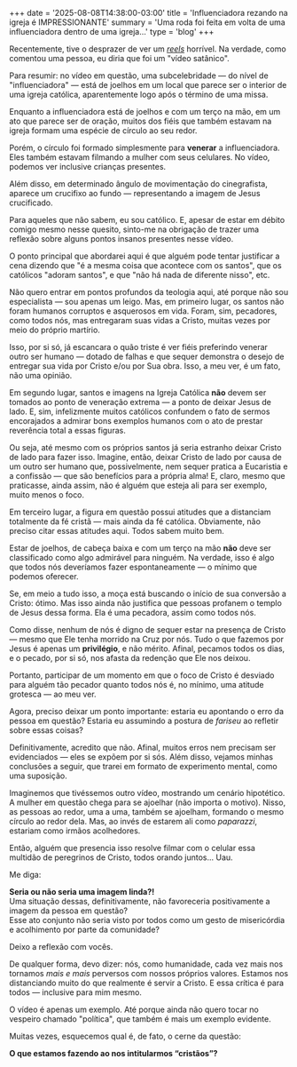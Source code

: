 +++
date = '2025-08-08T14:38:00-03:00'
title = 'Influenciadora rezando na igreja é IMPRESSIONANTE'
summary = 'Uma roda foi feita em volta de uma influenciadora dentro de uma igreja...'
type = 'blog'
+++

Recentemente, tive o desprazer de ver um [_reels_](https://www.instagram.com/reel/DLiQPWaNk0s/?igsh=MXM3ajc3MHMxend4dQ==) horrível. Na verdade, como comentou uma pessoa, eu diria que foi um "vídeo satânico".

Para resumir: no vídeo em questão, uma subcelebridade — do nível de "influenciadora" — está de joelhos em um local que parece ser o interior de uma igreja católica, aparentemente logo após o término de uma missa.

Enquanto a influenciadora está de joelhos e com um terço na mão, em um ato que parece ser de oração, muitos dos fiéis que também estavam na igreja formam uma espécie de círculo ao seu redor.

Porém, o círculo foi formado simplesmente para **venerar** a influenciadora. Eles também estavam filmando a mulher com seus celulares. No vídeo, podemos ver inclusive crianças presentes.

Além disso, em determinado ângulo de movimentação do cinegrafista, aparece um crucifixo ao fundo — representando a imagem de Jesus crucificado.

Para aqueles que não sabem, eu sou católico. E, apesar de estar em débito comigo mesmo nesse quesito, sinto-me na obrigação de trazer uma reflexão sobre alguns pontos insanos presentes nesse vídeo.

O ponto principal que abordarei aqui é que alguém pode tentar justificar a cena dizendo que "é a mesma coisa que acontece com os santos", que os católicos "adoram santos", e que "não há nada de diferente nisso", etc.

Não quero entrar em pontos profundos da teologia aqui, até porque não sou especialista — sou apenas um leigo. Mas, em primeiro lugar, os santos não foram humanos corruptos e asquerosos em vida. Foram, sim, pecadores, como todos nós, mas entregaram suas vidas a Cristo, muitas vezes por meio do próprio martírio.

Isso, por si só, já escancara o quão triste é ver fiéis preferindo venerar outro ser humano — dotado de falhas e que sequer demonstra o desejo de entregar sua vida por Cristo e/ou por Sua obra. Isso, a meu ver, é um fato, não uma opinião.

Em segundo lugar, santos e imagens na Igreja Católica **não** devem ser tomados ao ponto de veneração extrema — a ponto de deixar Jesus de lado. E, sim, infelizmente muitos católicos confundem o fato de sermos encorajados a admirar bons exemplos humanos com o ato de prestar reverência total a essas figuras.

Ou seja, até mesmo com os próprios santos já seria estranho deixar Cristo de lado para fazer isso. Imagine, então, deixar Cristo de lado por causa de um outro ser humano que, possivelmente, nem sequer pratica a Eucaristia e a confissão — que são benefícios para a própria alma! E, claro, mesmo que praticasse, ainda assim, não é alguém que esteja ali para ser exemplo, muito menos o foco.

Em terceiro lugar, a figura em questão possui atitudes que a distanciam totalmente da fé cristã — mais ainda da fé católica. Obviamente, não preciso citar essas atitudes aqui. Todos sabem muito bem.

Estar de joelhos, de cabeça baixa e com um terço na mão **não** deve ser classificado como algo admirável para ninguém. Na verdade, isso é algo que todos nós deveríamos fazer espontaneamente — o mínimo que podemos oferecer.

Se, em meio a tudo isso, a moça está buscando o início de sua conversão a Cristo: ótimo. Mas isso ainda não justifica que pessoas profanem o templo de Jesus dessa forma. Ela é uma pecadora, assim como todos nós.

Como disse, nenhum de nós é digno de sequer estar na presença de Cristo — mesmo que Ele tenha morrido na Cruz por nós. Tudo o que fazemos por Jesus é apenas um **privilégio**, e não mérito. Afinal, pecamos todos os dias, e o pecado, por si só, nos afasta da redenção que Ele nos deixou.

Portanto, participar de um momento em que o foco de Cristo é desviado para alguém tão pecador quanto todos nós é, no mínimo, uma atitude grotesca — ao meu ver.

Agora, preciso deixar um ponto importante: estaria eu apontando o erro da pessoa em questão? Estaria eu assumindo a postura de *fariseu* ao refletir sobre essas coisas?

Definitivamente, acredito que não. Afinal, muitos erros nem precisam ser evidenciados — eles se expõem por si sós. Além disso, vejamos minhas conclusões a seguir, que trarei em formato de experimento mental, como uma suposição.

Imaginemos que tivéssemos outro vídeo, mostrando um cenário hipotético. A mulher em questão chega para se ajoelhar (não importa o motivo). Nisso, as pessoas ao redor, uma a uma, também se ajoelham, formando o mesmo círculo ao redor dela. Mas, ao invés de estarem ali como *paparazzi*, estariam como irmãos acolhedores.

Então, alguém que presencia isso resolve filmar com o celular essa multidão de peregrinos de Cristo, todos orando juntos... Uau.

Me diga:

**Seria ou não seria uma imagem linda?!**  
Uma situação dessas, definitivamente, não favoreceria positivamente a imagem da pessoa em questão?  
Esse ato conjunto não seria visto por todos como um gesto de misericórdia e acolhimento por parte da comunidade?

Deixo a reflexão com vocês.

De qualquer forma, devo dizer: nós, como humanidade, cada vez mais nos tornamos *mais e mais* perversos com nossos próprios valores. Estamos nos distanciando muito do que realmente é servir a Cristo. E essa crítica é para todos — inclusive para mim mesmo.

O vídeo é apenas um exemplo. Até porque ainda não quero tocar no vespeiro chamado "política", que também é mais um exemplo evidente.

Muitas vezes, esquecemos qual é, de fato, o cerne da questão:

**O que estamos fazendo ao nos intitularmos “cristãos”?**
